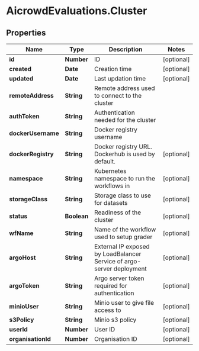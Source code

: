 # AicrowdEvaluations.Cluster

## Properties
Name | Type | Description | Notes
------------ | ------------- | ------------- | -------------
**id** | **Number** | ID | [optional] 
**created** | **Date** | Creation time | [optional] 
**updated** | **Date** | Last updation time | [optional] 
**remoteAddress** | **String** | Remote address used to connect to the cluster | 
**authToken** | **String** | Authentication needed for the cluster | 
**dockerUsername** | **String** | Docker registry username | 
**dockerRegistry** | **String** | Docker registry URL. Dockerhub is used by default. | [optional] 
**namespace** | **String** | Kubernetes namespace to run the workflows in | [optional] 
**storageClass** | **String** | Storage class to use for datasets | [optional] 
**status** | **Boolean** | Readiness of the cluster | [optional] 
**wfName** | **String** | Name of the workflow used to setup grader | [optional] 
**argoHost** | **String** | External IP exposed by LoadBalancer Service of argo-server deployment | [optional] 
**argoToken** | **String** | Argo server token required for authentication | [optional] 
**minioUser** | **String** | Minio user to give file access to | [optional] 
**s3Policy** | **String** | Minio s3 policy | [optional] 
**userId** | **Number** | User ID | [optional] 
**organisationId** | **Number** | Organisation ID | [optional] 


